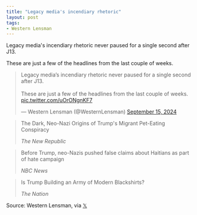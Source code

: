 ```yaml
---
title: "Legacy media's incendiary rhetoric"
layout: post
tags:
- Western Lensman
---
```


Legacy media's incendiary rhetoric never paused for a single second after J13.

These are just a few of the  headlines from the last couple of weeks.

<blockquote class="twitter-tweet"><p lang="en" dir="ltr">Legacy media’s incendiary rhetoric never paused for a single second after J13.<br /><br />These are just a few of the headlines from the last couple of weeks. <a href="https://t.co/uOrONgnKF7">pic.twitter.com/uOrONgnKF7</a></p>&mdash; Western Lensman (@WesternLensman) <a href="https://twitter.com/WesternLensman/status/1835416748654235868?ref_src=twsrc%5Etfw">September 15, 2024</a></blockquote> <script async src="https://platform.twitter.com/widgets.js" charset="utf-8"></script>

> The Dark, Neo-Nazi Origins of Trump's Migrant Pet-Eating Conspiracy
>
> <cite>The New Republic</cite>

> Before Trump, neo-Nazis pushed false claims about Haitians as part of hate campaign
>
> <cite>NBC News</cite>

> Is Trump Building an Army of Modern Blackshirts?
>
> <cite>The Nation</cite>

Source: Western Lensman, via [𝕏](https://x.com)
